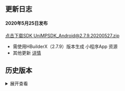 ## 更新日志
#### 2020年5月25日发布
[点击下载SDK UniMPSDK_Android@2.7.9.20200527.zip](http://download.dcloud.net.cn/unimpsdk/UniMPSDK_Android@2.7.9.20200527.zip)
+ 需使用HBuilderX（2.7.9）版本生成 小程序App 资源
+ 其他更新 [详情](https://update.dcloud.net.cn/hbuilderx/changelog/2.7.9.20200527.html)


## 历史版本
<details>
<summary>展开查看</summary>

百度网盘链接: [https://pan.baidu.com/s/1Gb19IMm2ihRA0u4MNzCT4Q](https://pan.baidu.com/s/1Gb19IMm2ihRA0u4MNzCT4Q) 提取码: hnug
